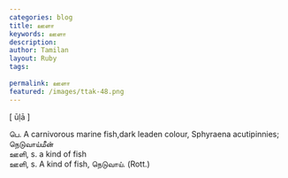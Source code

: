 ```yaml
---
categories: blog
title: ஊளா
keywords: ஊளா
description: 
author: Tamilan
layout: Ruby
tags: 
 
permalink: ஊளா
featured: /images/ttak-48.png
---
```

  
[ ūḷā ]  
  
பெ. A carnivorous marine fish,dark leaden colour, Sphyraena acutipinnies; நெடுவாய்மீன்  
ஊளி, s. a kind of fish  
ஊளி, s. A kind of fish, நெடுவாய். (Rott.)